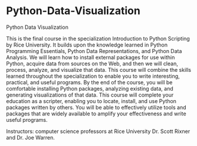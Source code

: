 # Python-Data-Visualization
Python Data Visualization

This is the final course in the specialization Introduction to Python Scripting by Rice University.
It builds upon the knowledge learned in Python Programming Essentials, Python Data Representations, and Python Data Analysis. 
We will learn how to install external packages for use within Python, acquire data from sources on the Web, and then we will clean, 
process, analyze, and visualize that data. This course will combine the skills learned throughout the specialization to enable you to 
write interesting, practical, and useful programs. By the end of the course, you will be comfortable installing Python packages, 
analyzing existing data, and generating visualizations of that data. This course will complete your education as a scripter, 
enabling you to locate, install, and use Python packages written by others. You will be able to effectively utilize tools and 
packages that are widely available to amplify your effectiveness and write useful programs.

Instructors: computer science professors at Rice University Dr. Scott Rixner and Dr. Joe Warren.
